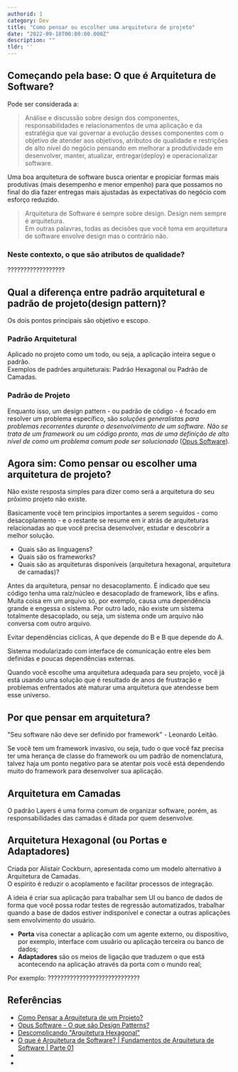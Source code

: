 ```yaml
---
authorid: 1
category: Dev
title: "Como pensar ou escolher uma arquitetura de projeto"
date: "2022-09-18T00:00:00.000Z"
description: ""
tldr: ''
---
```


## Começando pela base: O que é Arquitetura de Software?

Pode ser considerada a:

> Análise e discussão sobre design dos componentes, responsabilidades e relacionamentos de uma aplicação e da estratégia que vai governar a evolução desses componentes com o objetivo de atender aos objetivos, atributos de qualidade e restrições de alto nível do negócio pensando em melhorar a produtividade em desenvolver, manter, atualizar, entregar(deploy) e operacionalizar software.

Uma boa arquitetura de software busca orientar e propiciar formas mais produtivas (mais desempenho e menor empenho) para que possamos no final do dia fazer entregas mais ajustadas às expectativas do negócio com esforço reduzido.

> Arquitetura de Software é sempre sobre design. Design nem sempre é arquitetura.  
> Em outras palavras, todas as decisões que você toma em arquitetura de software envolve design mas o contrário não.

### Neste contexto, o que são atributos de qualidade?

??????????????????


## Qual a diferença entre padrão arquitetural e padrão de projeto(design pattern)?

Os dois pontos principais são objetivo e escopo.  

### Padrão Arquitetural

Aplicado no projeto como um todo, ou seja, a aplicação inteira segue o padrão.  
Exemplos de padrões arquiteturais: Padrão Hexagonal ou Padrão de Camadas.

### Padrão de Projeto
Enquanto isso, um design pattern - ou padrão de código - é focado em resolver um problema específico, são *soluções generalistas para problemas recorrentes durante o desenvolvimento de um software. Não se trata de um framework ou um código pronto, mas de uma definição de alto nível de como um problema comum pode ser solucionado* ([Opus Software](https://www.opus-software.com.br/design-patterns/)).


## Agora sim: Como pensar ou escolher uma arquitetura de projeto?

Não existe resposta simples para dizer como será a arquitetura do seu prõximo projeto não existe.

Basicamente você tem princípios importantes a serem seguidos - como desacoplamento - e o restante se resume em ir atrás de arquiteturas relacionadas ao que você precisa desenvolver, estudar e descobrir a melhor solução.

- Quais são as linguagens?
- Quais são os frameworks?
- Quais são as arquiteturas disponíveis (arquitetura hexagonal, arquitetura de camadas)?

Antes da arquitetura, pensar no desacoplamento.
É indicado que seu código tenha uma raíz/núcleo e desacoplado de framework, libs e afins.
Muita coisa em um arquivo só, por exemplo, causa uma dependência grande e engessa o sistema.
Por outro lado, não existe um sistema totalmente desacoplado, ou seja, um sistema onde um arquivo não conversa com outro arquivo.

Evitar dependências cíclicas, A que depende do B e B que depende do A.

Sistema modularizado com interface de comunicação entre eles bem definidas e poucas dependências externas.

Quando você escolhe uma arquitetura adequada para seu projeto, você já está usando uma solução que é resultado de anos de frustração e problemas enfrentados até maturar uma arquitetura que atendesse bem esse universo.

## Por que pensar em arquitetura?

"Seu software não deve ser definido por framework" - Leonardo Leitão.

Se você tem um framework invasivo, ou seja, tudo o que você faz precisa ter uma herança de classe do framework ou um padrão de nomenclatura, talvez haja um ponto negativo para se atentar pois você está dependendo muito do framework para desenvolver sua aplicação.



## Arquitetura em Camadas

O padrão Layers é uma forma comum de organizar software, porém, as responsabilidades das camadas é ditada por quem desenvolve.





## Arquitetura Hexagonal (ou Portas e Adaptadores)

Criada por Alistair Cockburn, apresentada como um modelo alternativo à Arquitetura de Camadas.  
O espírito é reduzir o acoplamento e facilitar processos de integração.

A ideia é criar sua aplicação para trabalhar sem UI ou banco de dados de forma que você possa rodar testes de regressão automatizados, trabalhar quando a base de dados estiver indisponível e conectar a outras aplicações sem envolvimento do usuário.

- **Porta** visa conectar a aplicação com um agente externo, ou dispositivo, por exemplo, interface com usuãrio ou aplicação terceira ou banco de dados;
- **Adaptadores** são os meios de ligação que traduzem o que está acontecendo na aplicação através da porta com o mundo real;

Por exemplo:  ?????????????????????????????







## Referências

- [Como Pensar a Arquitetura de um Projeto?](https://www.youtube.com/watch?v=jGQEgDb0KGg)
- [Opus Software - O que são Design Patterns?](https://www.opus-software.com.br/design-patterns/)
- [Descomplicando "Arquitetura Hexagonal"](https://www.youtube.com/watch?v=V7JnDDQY1m0)
- [O que é Arquitetura de Software? | Fundamentos de Arquitetura de Software | Parte 01](https://www.youtube.com/watch?v=jUH5lKfpWE0)
- []()
- []()

